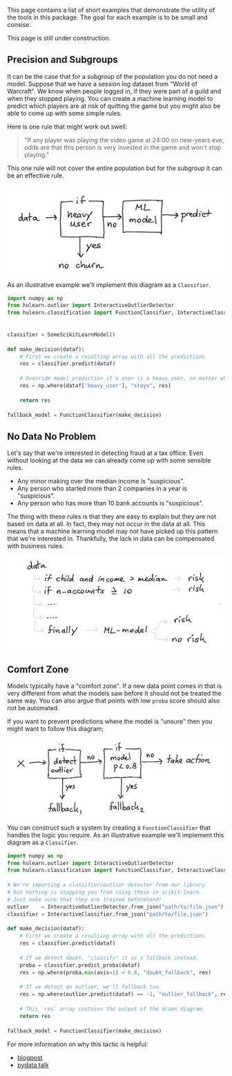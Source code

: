 This page contains a list of short examples that demonstrate the utility of
the tools in this package. The goal for each example is to be small and consise.

This page is still under construction.

## Precision and Subgroups

It can be the case that for a subgroup of the population you do not need a model.
Suppose that we have a session log dataset from "World of Warcraft". We know when
people logged in, if they were part of a guild and when they stopped playing. You
can create a machine learning model to predict which players are at risk of quitting
the game but you might also be able to come up with some simple rules.

Here is one rule that might work out swell:

> "If any player was playing the video game at 24:00 on new-years eve,
odds are that this person is very invested in the game and won't stop playing."

This one rule will not cover the entire population but for the subgroup it can be an
effective rule.

![](wow.png)

As an illustrative example we'll implement this diagram as a `Classifier`.

```python
import numpy as np
from hulearn.outlier import InteractiveOutlierDetector
from hulearn.classification import FunctionClassifier, InteractiveClassifier


classifier = SomeScikitLearnModel()

def make_decision(dataf):
    # First we create a resulting array with all the predictions
    res = classifier.predict(dataf)

    # Override model prediction if a user is a heavy_user, no matter what
    res = np.where(dataf['heavy_user'], "stays", res)

    return res

fallback_model = FunctionClassifier(make_decision)
```

## No Data No Problem

Let's say that we're interested in detecting fraud at a tax office. Even without
looking at the data we can already come up with some sensible rules.

- Any minor making over the median income is "suspicious".
- Any person who started more than 2 companies in a year is "suspicious".
- Any person who has more than 10 bank accounts is "suspicious".

The thing with these rules is that they are easy to explain but they are not based
on data at all. In fact, they may not occur in the data at all. This means that
a machine learning model may not have picked up this pattern that we're interested
in. Thankfully, the lack in data can be compensated with business rules.

![](tree.png)

## Comfort Zone

Models typically have a "comfort zone". If a new data point comes in that is
very different from what the models saw before it should not be treated the same way.
You can also argue that points with low `proba` score should also not be
automated.

If you want to prevent predictions where the model is "unsure" then you
might want to follow this diagram;

![](../guide/finding-outliers/diagram.png)

You can construct such a system by creating a `FunctionClassifier` that
handles the logic you require. As an illustrative example we'll implement
this diagram as a `Classifier`.

```python
import numpy as np
from hulearn.outlier import InteractiveOutlierDetector
from hulearn.classification import FunctionClassifier, InteractiveClassifier

# We're importing a classifier/outlier detector from our library
# but nothing is stopping you from using those in scikit-learn.
# Just make sure that they are trained beforehand!
outlier    = InteractiveOutlierDetector.from_json("path/to/file.json")
classifier = InteractiveClassifier.from_json("path/to/file.json")

def make_decision(dataf):
    # First we create a resulting array with all the predictions
    res = classifier.predict(dataf)

    # If we detect doubt, "classify" it as a fallback instead.
    proba = classifier.predict_proba(dataf)
    res = np.where(proba.max(axis=1) < 0.8, "doubt_fallback", res)

    # If we detect an outlier, we'll fallback too.
    res = np.where(outlier.predict(dataf) == -1, "outlier_fallback", res)

    # This `res` array contains the output of the drawn diagram.
    return res

fallback_model = FunctionClassifier(make_decision)
```

For more information on why this tactic is helpful:

- [blogpost](https://koaning.io/posts/high-on-probability-low-on-certainty/)
- [pydata talk](https://www.youtube.com/watch?v=Z8MEFI7ZJlA)
